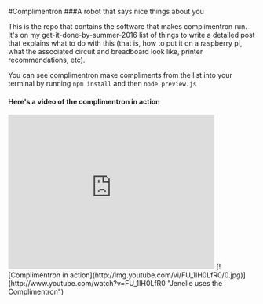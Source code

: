 #Complimentron
###A robot that says nice things about you

This is the repo that contains the software that makes complimentron run. It's on my get-it-done-by-summer-2016 list of things to write a detailed post that explains what to do with this (that is, how to put it on a raspberry pi, what the associated circuit and breadboard look like, printer recommendations, etc).

You can see complimentron make compliments from the list into your terminal by running `npm install` and then `node preview.js` 

#### Here's a video of the complimentron in action
<iframe width="420" height="315" src="https://www.youtube.com/embed/" frameborder="0" allowfullscreen></iframe>
[![Complimentron in action](http://img.youtube.com/vi/FU_1IH0LfR0/0.jpg)](http://www.youtube.com/watch?v=FU_1IH0LfR0 "Jenelle uses the Complimentron")
